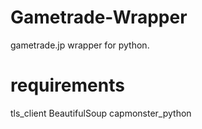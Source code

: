 # Gametrade-Wrapper
gametrade.jp wrapper for python.


# requirements

tls_client
BeautifulSoup
capmonster_python

